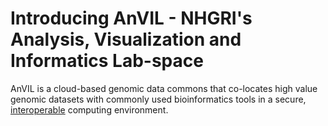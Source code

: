 # Introducing AnVIL - NHGRI's Analysis, Visualization and Informatics Lab-space

<hero small>AnVIL is a cloud-based genomic data commons that co-locates high value genomic datasets with commonly used bioinformatics tools in a secure, [interoperable](/ncpi) computing environment.</hero>











